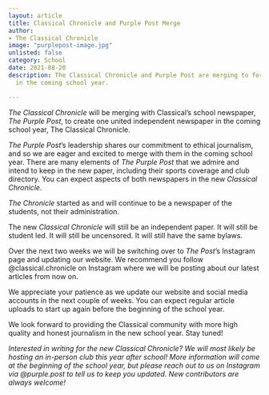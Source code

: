 ```yaml
---
layout: article
title: Classical Chronicle and Purple Post Merge
author:
- The Classical Chronicle
image: "purplepost-image.jpg"
unlisted: false
category: School
date: 2021-08-20
description: The Classical Chronicle and Purple Post are merging to form one newspaper
  in the coming school year.

---
```

_The Classical Chronicle_ will be merging with Classical’s school newspaper, _The Purple Post_, to create one united independent newspaper in the coming school year, The Classical Chronicle.

_The Purple Post_’s leadership shares our commitment to ethical journalism, and so we are eager and excited to merge with them in the coming school year. There are many elements of _The Purple Post_ that we admire and intend to keep in the new paper, including their sports coverage and club directory. You can expect aspects of both newspapers in the new _Classical Chronicle_.

_The Chronicle_ started as and will continue to be a newspaper of the students, not their administration.

The new _Classical Chronicle_ will still be an independent paper. It will still be student led. It will still be uncensored. It will still have the same bylaws.

Over the next two weeks we will be switching over to _The Post_’s Instagram page and updating our website. We recommend you follow @classical.chronicle on Instagram where we will be posting about our latest articles from now on.

We appreciate your patience as we update our website and social media accounts in the next couple of weeks. You can expect regular article uploads to start up again before the beginning of the school year.

We look forward to providing the Classical community with more high quality and honest journalism in the new school year. Stay tuned!

_Interested in writing for the new Classical Chronicle? We will most likely be hosting an in-person club this year after school! More information will come at the beginning of the school year, but please reach out to us on Instagram via @purple.post to tell us to keep you updated. New contributors are always welcome!_
